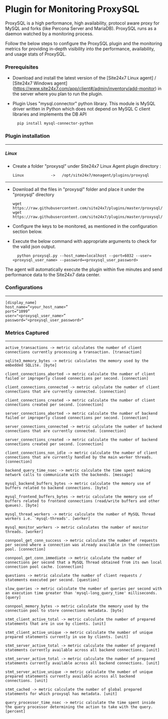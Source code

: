 Plugin for Monitoring ProxySQL
==============================================

ProxySQL is a high performance, high availability, protocol aware proxy for MySQL and forks (like Percona Server and MariaDB). ProxySQL runs as a daemon watched by a monitoring process.

Follow the below steps to configure the ProxySQL plugin and the monitoring metrics for providing in-depth visibility into the performance, availability, and usage stats of ProxySQL.

### Prerequisites

- Download and install the latest version of the [Site24x7 Linux agent] / [Site24x7 Windows agent] (https://www.site24x7.com/app/client#/admin/inventory/add-monitor) in the server where you plan to run the plugin. 

- Plugin Uses "mysql.connector" python library. This module is MySQL driver written in Python which does not depend on MySQL C client libraries and implements the DB API  

		pip install mysql-connector-python
		

### Plugin installation
---
##### Linux 

- Create a folder "proxysql" under Site24x7 Linux Agent plugin directory : 

      Linux            ->   /opt/site24x7/monagent/plugins/proxysql

---

- Download all the files in "proxysql" folder and place it under the "proxysql" directory

	  wget https://raw.githubusercontent.com/site24x7/plugins/master/proxysql/proxysql.py
	  wget https://raw.githubusercontent.com/site24x7/plugins/master/proxysql/proxysql.cfg
	
- Configure the keys to be monitored, as mentioned in the configuration section below.

- Execute the below command with appropriate arguments to check for the valid json output.  

		python proxysql.py --host_name=localhost --port=6032 --user=<proxysql_user_name> --password=<proxysql_user_password>


The agent will automatically execute the plugin within five minutes and send performance data to the Site24x7 data center.

### Configurations
---
	[display_name]
	host_name=“<your_host_name>”
	port=“1099”
	user="<proxysql_user_name>”
	password="<proxysql_user_password>”

### Metrics Captured
---
	active_transactions -> metric calculates the number of client connections currently processing a transaction. [transaction]

	sqlite3_memory_bytes -> metric calculates the memory used by the embedded SQLite. [byte]

	client_connections_aborted -> metric calculate the number of client failed or improperly closed connections per second. [connection]

	client_connections_connected -> metric calculate the number of client connections that are currently connected. [connection]

	client_connections_created -> metric calculate the number of client connections created per second. [connection]

	server_connections_aborted -> metric calculate the number of backend failed or improperly closed connections per second. [connection]
	
	server_connections_connected -> metric calculate the number of backend connections that are currently connected. [connection]

	server_connections_created -> metric calculate the number of backend connections created per second. [connection]

	client_connections_non_idle -> metric calculate the number of client connections that are currently handled by the main worker threads. [connection]

	backend_query_time_nsec -> metric calculate the time spent making network calls to communicate with the backends. [message]

	mysql_backend_buffers_bytes -> metric calculate the memory use of buffers related to backend connections. [byte]

	mysql_frontend_buffers_bytes -> metric calculate the memory use of buffers related to frontend connections (read/write buffers and other queues). [byte]

	mysql_thread_workers -> metric calculate the number of MySQL Thread workers i.e. 'mysql-threads'. [worker]		

	mysql_monitor_workers -> metric calculates the number of monitor threads. [worker]

	connpool_get_conn_success -> metric calculate the number of requests per second where a connection was already available in the connection pool. [connection]

	connpool_get_conn_immediate -> metric calculate the number of connections per second that a MySQL Thread obtained from its own local connection pool cache. [connection]

	questions -> metric calculate the number of client requests / statements executed per second. [question]
	
	slow_queries -> metric calculate the number of queries per second with an execution time greater than 'mysql-long_query_time' milliseconds. [query]

	connpool_memory_bytes -> metric calculate the memory used by the connection pool to store connections metadata. [byte]

	stmt_client_active_total -> metric calculate the number of prepared statements that are in use by clients. [unit]

	stmt_client_active_unique -> metric calculate the number of unique prepared statements currently in use by clients. [unit]

	stmt_server_active_total -> metric calculate the number of prepared statements currently available across all backend connections. [unit]

	stmt_server_active_total -> metric calculate the number of prepared statements currently available across all backend connections. [unit]
	
	stmt_server_active_unique -> metric calculate the number of unique prepared statements currently available across all backend connections. [unit]

	stmt_cached -> metric calculate the number of global prepared statements for which proxysql has metadata. [unit]

	query_processor_time_nsec -> metric calculate the time spent inside the query processor determining the action to take with the query. [percent]
